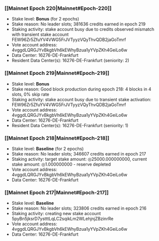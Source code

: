 ### [[Mainnet Epoch 220|Mainnet#Epoch-220]]
* Stake level: **Bonus** (for 2 epochs)
* Stake reason: No leader slots; 381636 credits earned in epoch 219
* Staking activity: stake account busy due to credits observed mismatch with transient stake account FEW96Zr5ZfuYV4VWG5FrJVTyyzVQyThvQDB2jaGoTmrf
* Vote account address: 4vggdLQRGJYvBkgbVh6kEWhyBzua1yYVpZKh4GeiLo6w
* Data Center: 16276-DE-Frankfurt
* Resident Data Center(s): 16276-DE-Frankfurt (seniority: 2)
### [[Mainnet Epoch 219|Mainnet#Epoch-219]]
* Stake level: **Bonus**
* Stake reason: Good block production during epoch 218: 4 blocks in 4 slots, 0% skip rate
* Staking activity: stake account busy due to transient stake activation: FEW96Zr5ZfuYV4VWG5FrJVTyyzVQyThvQDB2jaGoTmrf
* Vote account address: 4vggdLQRGJYvBkgbVh6kEWhyBzua1yYVpZKh4GeiLo6w
* Data Center: 16276-DE-Frankfurt
* Resident Data Center(s): 16276-DE-Frankfurt (seniority: 1)
### [[Mainnet Epoch 218|Mainnet#Epoch-218]]
* Stake level: **Baseline** (for 2 epochs)
* Stake reason: No leader slots; 346607 credits earned in epoch 217
* Staking activity: target stake amount: ◎25000.000000000, current stake amount: ◎1.000000000 - reserve depleted
* Vote account address: 4vggdLQRGJYvBkgbVh6kEWhyBzua1yYVpZKh4GeiLo6w
* Data Center: 16276-DE-Frankfurt
### [[Mainnet Epoch 217|Mainnet#Epoch-217]]
* Stake level: **Baseline**
* Stake reason: No leader slots; 323806 credits earned in epoch 216
* Staking activity: creating new stake account 5pyBn5jksrD7ystttLqLC2sqikLm2WLehjnjZBzinrRe
* Vote account address: 4vggdLQRGJYvBkgbVh6kEWhyBzua1yYVpZKh4GeiLo6w
* Data Center: 16276-DE-Frankfurt